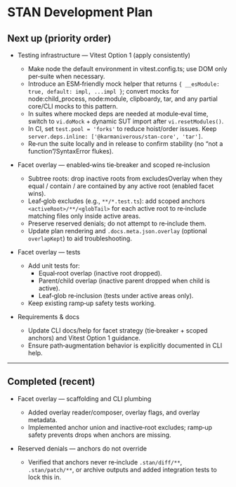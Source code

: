 # STAN Development Plan

## Next up (priority order)

- Testing infrastructure — Vitest Option 1 (apply consistently)
  - Make node the default environment in vitest.config.ts; use DOM only per‑suite when necessary.
  - Introduce an ESM‑friendly mock helper that returns `{ __esModule: true, default: impl, ...impl }`; convert mocks for node:child_process, node:module, clipboardy, tar, and any partial core/CLI mocks to this pattern.
  - In suites where mocked deps are needed at module‑eval time, switch to `vi.doMock` + dynamic SUT import after `vi.resetModules()`.
  - In CI, set `test.pool = 'forks'` to reduce hoist/order issues. Keep `server.deps.inline: ['@karmaniverous/stan-core', 'tar']`.
  - Re‑run the suite locally and in release to confirm stability (no “not a function”/SyntaxError flukes).

- Facet overlay — enabled‑wins tie‑breaker and scoped re‑inclusion
  - Subtree roots: drop inactive roots from excludesOverlay when they equal / contain / are contained by any active root (enabled facet wins).
  - Leaf‑glob excludes (e.g., `**/*.test.ts`): add scoped anchors `<activeRoot>/**/<globTail>` for each active root to re‑include matching files only inside active areas.
  - Preserve reserved denials; do not attempt to re‑include them.
  - Update plan rendering and `.docs.meta.json.overlay` (optional `overlapKept`) to aid troubleshooting.

- Facet overlay — tests
  - Add unit tests for:
    - Equal‑root overlap (inactive root dropped).
    - Parent/child overlap (inactive parent dropped when child is active).
    - Leaf‑glob re‑inclusion (tests under active areas only).
  - Keep existing ramp‑up safety tests working.

- Requirements & docs
  - Update CLI docs/help for facet strategy (tie‑breaker + scoped anchors) and Vitest Option 1 guidance.
  - Ensure path‑augmentation behavior is explicitly documented in CLI help.

---

## Completed (recent)

- Facet overlay — scaffolding and CLI plumbing
  - Added overlay reader/composer, overlay flags, and overlay metadata.
  - Implemented anchor union and inactive‑root excludes; ramp‑up safety prevents drops when anchors are missing.

- Reserved denials — anchors do not override
  - Verified that anchors never re‑include `.stan/diff/**`, `.stan/patch/**`, or archive outputs and added integration tests to lock this in.
